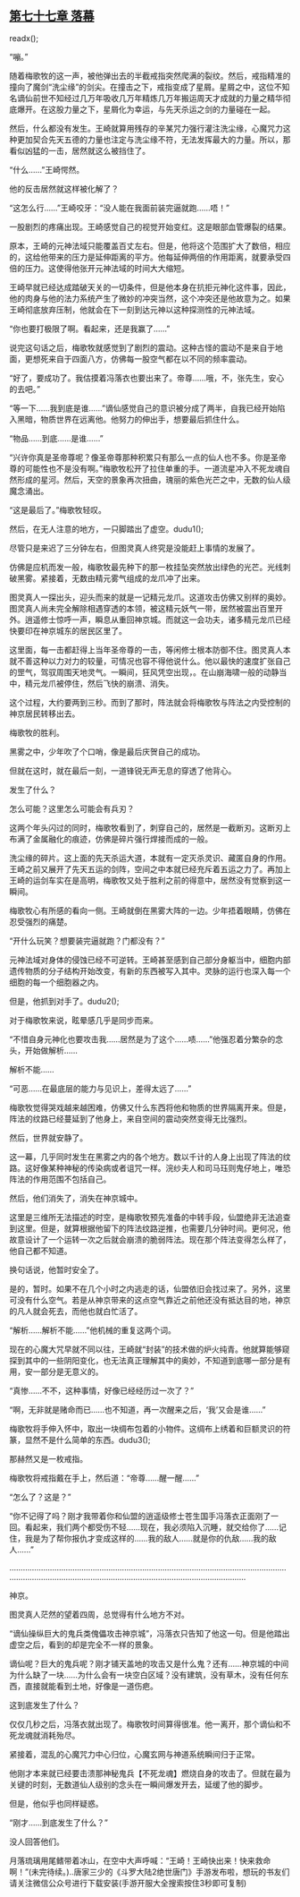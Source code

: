## [第七十七章 落幕](https://www.xxbiquge.com/11_11207/9127538.html)
readx();

  “嘣。”

  随着梅歌牧的这一声，被他弹出去的半截戒指突然爬满的裂纹。然后，戒指精准的撞向了魔剑“洗尘缘”的剑尖。在撞击之下，戒指变成了星屑。星屑之中，这位不知名谪仙前世不知经过几万年吸收几万年精炼几万年搬运周天才成就的力量之精华彻底爆开。在这股力量之下，星屑化为幸运，与先天杀运之剑的力量碰在一起。

  然后，什么都没有发生。王崎就算用残存的辛某咒力强行灌注洗尘缘，心魔咒力这种更加契合先天五德的力量也注定与洗尘缘不符，无法发挥最大的力量。所以，那看似凶猛的一击，居然就这么被挡住了。

  “什么……”王崎愕然。

  他的反击居然就这样被化解了？

  “这怎么行……”王崎咬牙：“没人能在我面前装完逼就跑……唔！”

  一股剧烈的疼痛出现。王崎感觉自己的视觉开始变红。这是眼部血管爆裂的结果。

  原本，王崎的元神法域只能覆盖百丈左右。但是，他将这个范围扩大了数倍，相应的，这给他带来的压力是延伸距离的平方。他每延伸两倍的作用距离，就要承受四倍的压力。这使得他张开元神法域的时间大大缩短。

  王崎早就已经达成踏破天关的一切条件，但是他本身在抗拒元神化这件事，因此，他的肉身与他的法力系统产生了微妙的冲突当然，这个冲突还是他故意为之。如果王崎彻底放弃压制，他就会在下一刻到达元神以这种探测性的元神法域。

  “你也要打极限了啊。看起来，还是我赢了……”

  说完这句话之后，梅歌牧就感觉到了剧烈的震动。这种古怪的震动不是来自于地面，更想死来自于四面八方，仿佛每一股空气都在以不同的频率震动。

  “好了，要成功了。我估摸着冯落衣也要出来了。帝尊……哦，不，张先生，安心的去吧。”

  “等一下……我到底是谁……”谪仙感觉自己的意识被分成了两半，自我已经开始陷入黑暗，物质世界在远离他。他努力的伸出手，想要最后抓住什么。

  “物品……到底……是谁……”

  “兴许你真是圣帝尊呢？像圣帝尊那种积累只有那么一点的仙人也不多。你是圣帝尊的可能性也不是没有啊。”梅歌牧松开了拉住单重的手。一道流星冲入不死龙魂自然形成的星河。然后，天空的景象再次扭曲，瑰丽的紫色光芒之中，无数的仙人级魔念涌出。

  “这是最后了。”梅歌牧轻叹。

  然后，在无人注意的地方，一只脚踏出了虚空。dudu1();

  尽管只是来迟了三分钟左右，但图灵真人终究是没能赶上事情的发展了。

  仿佛是应机而发一般，梅歌牧最先种下的那一枚挂坠突然放出绿色的光芒。光线刺破黑雾。紧接着，无数由精元雾气组成的龙爪冲了出来。

  图灵真人一探出头，迎头而来的就是一记精元龙爪。这道攻击仿佛又别样的奥妙。图灵真人尚未完全解除相遇穿透的本领，被这精元妖气一带，居然被震出百里开外。逍遥修士惊呼一声，瞬息从重回神京城。而就这一会功夫，诸多精元龙爪已经快要印在神京城东的居民区里了。

  这里面，每一击都赶得上当年圣帝尊的一击，等闲修士根本防御不住。图灵真人本就不善这种以力对力的较量，可情况也容不得他说什么。他以最快的速度扩张自己的罡气，驾驭周围天地灵气。一瞬间，狂风凭空出现，。在山崩海啸一般的动静当中，精元龙爪被停住，然后飞快的崩溃、消失。

  这个过程，大约要两到三秒。而到了那时，阵法就会将梅歌牧与阵法之内受控制的神京居民转移出去。

  梅歌牧的胜利。

  黑雾之中，少年吹了个口哨，像是最后庆贺自己的成功。

  但就在这时，就在最后一刻，一道锋锐无声无息的穿透了他背心。

  发生了什么？

  怎么可能？这里怎么可能会有兵刃？

  这两个年头闪过的同时，梅歌牧看到了，刺穿自己的，居然是一截断刃。这断刃上布满了金属融化的痕迹，仿佛是碎片强行焊接而成的一般。

  洗尘缘的碎片。这上面的先天杀运大道，本就有一定灭杀灵识、藏匿自身的作用。王崎之前又展开了先天五运的剑阵，空间之中本就已经充斥着五运之力了。再加上王崎的运剑车实在是高明，梅歌牧又处于胜利之前的得意中，居然没有觉察到这一瞬间。

  梅歌牧心有所感的看向一侧。王崎就倒在黑雾大阵的一边。少年捂着眼睛，仿佛在忍受强烈的痛楚。

  “开什么玩笑？想要装完逼就跑？门都没有？”

  元神法域对身体的侵蚀已经不可逆转。王崎甚至感到自己部分身躯当中，细胞内部遗传物质的分子结构开始改变，有新的东西被写入其中。灵脉的运行也深入每一个细胞的每一个细胞器之内。

  但是，他抓到对手了。dudu2();

  对于梅歌牧来说，眩晕感几乎是同步而来。

  “不惜自身元神化也要攻击我……居然是为了这个……啧……”他强忍着分繁杂的念头，开始做解析……

  解析不能……

  “可恶……在最底层的能力与见识上，差得太远了……”

  梅歌牧觉得哭戏越来越困难，仿佛又什么东西将他和物质的世界隔离开来。但是，阵法的纹路已经蔓延到了他身上，来自空间的震动突然变得无比强烈。

  然后，世界就安静了。

  这一幕，几乎同时发生在黑雾之内的各个地方。数以千计的人身上出现了阵法的纹路。这好像某种神秘的传染病或者诅咒一样。浣纱夫人和司马珏则鬼仔地上，唯恐阵法的作用范围不包括自己。

  然后，他们消失了，消失在神京城中。

  这里是三维所无法描述的时空，是梅歌牧预先准备的中转手段，仙盟绝非无法追查到这里。但是，就算根据他留下的阵法纹路逆推，也需要几分钟时间。更何况，他故意设计了一个运转一次之后就会崩溃的脆弱阵法。现在那个阵法变得怎么样了，他自己都不知道。

  换句话说，他暂时安全了。

  是的，暂时。如果不在几个小时之内逃走的话，仙盟依旧会找过来了。另外，这里可没有什么空气。若是从神京带来的这点空气靠近之前他还没有抵达目的地，神京的凡人就会死去，而他也就白忙活了。

  “解析……解析不能……”他机械的重复这两个词。

  现在的心魔大咒早就不同以往，王崎就“封装”的技术做的炉火纯青。他就算能够窥探到其中的一些阴阳变化，也无法真正理解其中的奥妙，不知道到底哪一部分是有用，安一部分是无意义的。

  “真惨……不不，这种事情，好像已经经历过一次了？”

  “啊，无非就是赌命而已……也不知道，再一次醒来之后，‘我’又会是谁……”

  梅歌牧将手伸入怀中，取出一块绸布包着的小物件。这绸布上绣着和巨额灵识的符篆，显然不是什么简单的东西。dudu3();

  那赫然又是一枚戒指。

  梅歌牧将戒指戴在手上，然后道：“帝尊……醒一醒……”

  “怎么了？这是？”

  “你不记得了吗？刚才我带着你和仙盟的逍遥级修士苍生国手冯落衣正面刚了一回。看起来，我们两个都受伤不轻……现在，我必须陷入沉睡，就交给你了……记住，我是为了帮你报仇才变成这样的……我的敌人……就是你的仇敌……我的敌人……”

  …………………………………………………………………………………………………………………………………………………………………………………………………………

  神京。

  图灵真人茫然的望着四周，总觉得有什么地方不对。

  “谪仙操纵巨大的鬼兵类傀儡攻击神京城”，冯落衣只告知了他这一句。但是他踏出虚空之后，看到的却是完全不一样的景象。

  谪仙呢？巨大的鬼兵呢？刚才铺天盖地的攻击又是什么鬼？还有……神京城的中间为什么缺了一块……为什么会有一块空白区域？没有建筑，没有草木，没有任何东西，直接就能看到土地，好像是一道伤疤。

  这到底发生了什么？

  仅仅几秒之后，冯落衣就出现了。梅歌牧时间算得很准。他一离开，那个谪仙和不死龙魂就消耗殆尽。

  紧接着，混乱的心魔咒力中心归位，心魔玄网与神道系统瞬间归于正常。

  他刚才本来就已经要击溃那神秘鬼兵【不死龙魂】燃烧自身的攻击了。但就在最为关键的时刻，无数道仙人级别的念头在一瞬间爆发开去，延缓了他的脚步。

  但是，他似乎也同样疑惑。

  “刚才……到底发生了什么？”

  没人回答他们。

  月落琉璃用尾鳍带着冰山，在空中大声呼喊：“王崎！王崎快出来！快来救命啊！”(未完待续。)..唐家三少的《斗罗大陆2绝世唐门》手游发布啦，想玩的书友们请关注微信公众号进行下载安装(手游开服大全搜索按住3秒即可复制)

